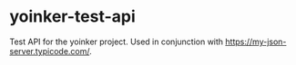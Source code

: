 # yoinker-test-api

Test API for the yoinker project. Used in conjunction with https://my-json-server.typicode.com/.
